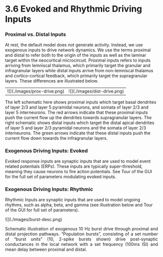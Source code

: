 <!--
# Title: 3.6 Evoked and Rhythmic Driving Inputs
# Updated: 2024-01-16
#
# Contributors:
    # Dylan Daniels
-->

<!-- compare original: https://jonescompneurolab.github.io/hnn-under_the_hood/04_evoked-rhythmic-inputs/04_evoked-rhythmic-inputs -->

# 3.6 Evoked and Rhythmic Driving Inputs

### Proximal vs. Distal Inputs

At rest, the default model does not generate activity. Instead, we use exogenous inputs to drive network dynamics. We use the terms proximal and distal to refer both to the origin of the inputs as well as the laminar target within the neocortical microcircuit. Proximal inputs refers to inputs arriving from lemniscal thalamus, which primarily target the granular and infragranular layers while distal inputs arrive from non-lemniscal thalamus and cortico-cortical feedback, which primarily target the supragranular layers. These differences are illustrated below.

<table style="border:none">
  <tr>
    <td style="border:none; width=50%">
    ![](./images/prox-drive.png)
    </td>
    <td style="border:none; width=50%; vertical-align:middle;">
    ![](./images/dist-drive.png)
    </td>
  </tr>
</table>

The left schematic here shows proximal inputs which target basal dendrites of layer 2/3 and layer 5 pyramidal neurons, and somata of layer 2/3 and layer 5 interneurons. The red arrows indicate that these proximal inputs push the current flow up the dendrites towards supragranular layers. The right schematic shows distal inputs which target the distal apical dendrites of layer 5 and layer 2/3 pyramidal neurons and the somata of layer 2/3 interneurons. The green arrows indicate that these distal inputs push the current flow down towards the infragranular layers.

### Exogenous Driving Inputs: Evoked

Evoked response inputs are synaptic inputs that are used to model event related potentials (ERPs). These inputs are typically super-threshold, meaning they cause neurons to fire action potentials. See Tour of the GUI for the full set of parameters modulating evoked inputs.

### Exogenous Driving Inputs: Rhythmic

Rhythmic Inputs are synaptic inputs that are used to model ongoing rhythms, such as alpha, beta, and gamma (see illustration below and Tour of the GUI for full set of parameters).

<div class="stylefig">
  ![](./images/burst-desc.png)
  <p style="text-align:justify;">
    Schematic illustration of exogenous 10 Hz burst drive through proximal and distal projection pathways.  “Population bursts”, consisting of a set number of “burst units” (10, 2-spike bursts shown)  drive post-synaptic conductances in the local network with a set frequency (100ms ISI) and mean delay between proximal and distal.
  </p>
</div>

